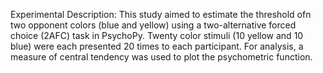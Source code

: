 Experimental Description: This study aimed to estimate the threshold ofn two opponent colors (blue and yellow) using a two-alternative forced choice (2AFC) task in PsychoPy. Twenty color stimuli (10 yellow and 10 blue) were each presented 20 times to each participant. For analysis, a measure of central tendency was used to plot the psychometric function.
